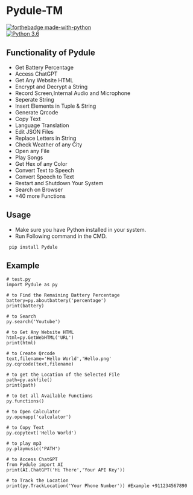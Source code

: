 # Pydule-TM

[![forthebadge made-with-python](http://ForTheBadge.com/images/badges/made-with-python.svg)](https://www.python.org/)                 
[![Python 3.6](https://img.shields.io/badge/python-3.10.7-blue.svg)](https://www.python.org/downloads/release/python-3107/)   

## Functionality of Pydule

- Get Battery Percentage
- Access ChatGPT
- Get Any Website HTML
- Encrypt and Decrypt a String
- Record Screen,Internal Audio and Microphone
- Seperate String
- Insert Elements in Tuple & String
- Generate Qrcode
- Copy Text
- Language Translation
- Edit JSON Files
- Replace Letters in String
- Check Weather of any City
- Open any File
- Play Songs
- Get Hex of any Color
- Convert Text to Speech
- Convert Speech to Text
- Restart and Shutdown Your System
- Search on Browser
- +40 more Functions

## Usage

- Make sure you have Python installed in your system.
- Run Following command in the CMD.
 ```
  pip install Pydule
  ```
## Example

 ```
# test.py
import Pydule as py

# to Find the Remaining Battery Percentage
battery=py.aboutbattery('percentage')
print(battery)

# to Search 
py.search('Youtube')

# to Get Any Website HTML
html=py.GetWebHTML('URL')
print(html)

# to Create Qrcode
text,filename='Hello World','Hello.png'
py.cqrcode(text,filename)

# to get the Location of the Selected File
path=py.askfile()
print(path)

# to Get all Available Functions
py.functions() 

# to Open Calculator
py.openapp('calculator')

# to Copy Text
py.copytext('Hello World')

# to play mp3
py.playmusic('PATH')

# to Access ChatGPT
from Pydule import AI
print(AI.ChatGPT('Hi There','Your API Key'))

# to Track the Location
print(py.TrackLocation('Your Phone Number')) #Example +911234567890
  ```